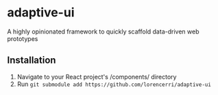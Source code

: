 # adaptive-ui

A highly opinionated framework to quickly scaffold data-driven web prototypes

## Installation

1. Navigate to your React project's /components/ directory
2. Run `git submodule add https://github.com/lorencerri/adaptive-ui`
